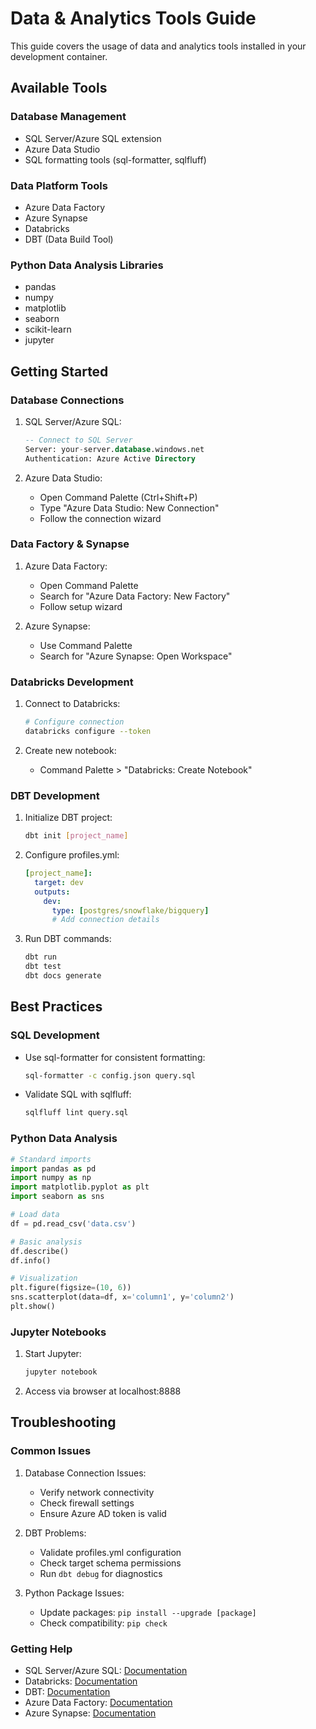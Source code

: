 # Data & Analytics Tools Guide

This guide covers the usage of data and analytics tools installed in your development container.

## Available Tools

### Database Management
- SQL Server/Azure SQL extension
- Azure Data Studio
- SQL formatting tools (sql-formatter, sqlfluff)

### Data Platform Tools
- Azure Data Factory
- Azure Synapse
- Databricks
- DBT (Data Build Tool)

### Python Data Analysis Libraries
- pandas
- numpy
- matplotlib
- seaborn
- scikit-learn
- jupyter

## Getting Started

### Database Connections

1. SQL Server/Azure SQL:
   ```sql
   -- Connect to SQL Server
   Server: your-server.database.windows.net
   Authentication: Azure Active Directory
   ```

2. Azure Data Studio:
   - Open Command Palette (Ctrl+Shift+P)
   - Type "Azure Data Studio: New Connection"
   - Follow the connection wizard

### Data Factory & Synapse

1. Azure Data Factory:
   - Open Command Palette
   - Search for "Azure Data Factory: New Factory"
   - Follow setup wizard

2. Azure Synapse:
   - Use Command Palette
   - Search for "Azure Synapse: Open Workspace"

### Databricks Development

1. Connect to Databricks:
   ```bash
   # Configure connection
   databricks configure --token
   ```

2. Create new notebook:
   - Command Palette > "Databricks: Create Notebook"

### DBT Development

1. Initialize DBT project:
   ```bash
   dbt init [project_name]
   ```

2. Configure profiles.yml:
   ```yaml
   [project_name]:
     target: dev
     outputs:
       dev:
         type: [postgres/snowflake/bigquery]
         # Add connection details
   ```

3. Run DBT commands:
   ```bash
   dbt run
   dbt test
   dbt docs generate
   ```

## Best Practices

### SQL Development
- Use sql-formatter for consistent formatting:
  ```bash
  sql-formatter -c config.json query.sql
  ```
- Validate SQL with sqlfluff:
  ```bash
  sqlfluff lint query.sql
  ```

### Python Data Analysis
```python
# Standard imports
import pandas as pd
import numpy as np
import matplotlib.pyplot as plt
import seaborn as sns

# Load data
df = pd.read_csv('data.csv')

# Basic analysis
df.describe()
df.info()

# Visualization
plt.figure(figsize=(10, 6))
sns.scatterplot(data=df, x='column1', y='column2')
plt.show()
```

### Jupyter Notebooks
1. Start Jupyter:
   ```bash
   jupyter notebook
   ```
2. Access via browser at localhost:8888

## Troubleshooting

### Common Issues

1. Database Connection Issues:
   - Verify network connectivity
   - Check firewall settings
   - Ensure Azure AD token is valid

2. DBT Problems:
   - Validate profiles.yml configuration
   - Check target schema permissions
   - Run `dbt debug` for diagnostics

3. Python Package Issues:
   - Update packages: `pip install --upgrade [package]`
   - Check compatibility: `pip check`

### Getting Help

- SQL Server/Azure SQL: [Documentation](https://docs.microsoft.com/en-us/sql/)
- Databricks: [Documentation](https://docs.databricks.com/)
- DBT: [Documentation](https://docs.getdbt.com/)
- Azure Data Factory: [Documentation](https://docs.microsoft.com/en-us/azure/data-factory/)
- Azure Synapse: [Documentation](https://docs.microsoft.com/en-us/azure/synapse-analytics/)
